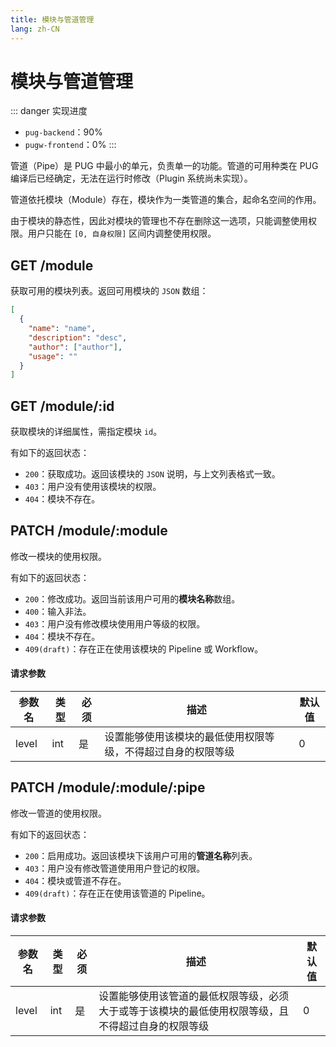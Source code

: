 ```yaml
---
title: 模块与管道管理
lang: zh-CN
---
```


# 模块与管道管理

::: danger 实现进度
- `pug-backend`：90%
- `pugw-frontend`：0%
:::

管道（Pipe）是 PUG 中最小的单元，负责单一的功能。管道的可用种类在 PUG 编译后已经确定，无法在运行时修改（Plugin 系统尚未实现）。

管道依托模块（Module）存在，模块作为一类管道的集合，起命名空间的作用。

由于模块的静态性，因此对模块的管理也不存在删除这一选项，只能调整使用权限。用户只能在 `[0, 自身权限]` 区间内调整使用权限。

## GET /module

获取可用的模块列表。返回可用模块的 `JSON` 数组：

```json
[
  {
    "name": "name",
    "description": "desc",
    "author": ["author"],
    "usage": ""
  }
]
```

## GET /module/:id

获取模块的详细属性，需指定模块 `id`。

有如下的返回状态：

- `200`：获取成功。返回该模块的 `JSON` 说明，与上文列表格式一致。
- `403`：用户没有使用该模块的权限。
- `404`：模块不存在。

## PATCH /module/:module

修改一模块的使用权限。

有如下的返回状态：

- `200`：修改成功。返回当前该用户可用的**模块名称**数组。
- `400`：输入非法。
- `403`：用户没有修改模块使用用户等级的权限。
- `404`：模块不存在。
- `409(draft)`：存在正在使用该模块的 Pipeline 或 Workflow。

#### 请求参数

| 参数名 | 类型 | 必须 | 描述                                                         | 默认值 |
| ------ | ---- | ---- | ------------------------------------------------------------ | ------ |
| level  | int  | 是   | 设置能够使用该模块的最低使用权限等级，不得超过自身的权限等级 | 0      |

## PATCH /module/:module/:pipe

修改一管道的使用权限。

有如下的返回状态：

- `200`：启用成功。返回该模块下该用户可用的**管道名称**列表。
- `403`：用户没有修改管道使用用户登记的权限。
- `404`：模块或管道不存在。
- `409(draft)`：存在正在使用该管道的 Pipeline。

#### 请求参数

| 参数名 | 类型 | 必须 | 描述                                                                                               | 默认值 |
| ------ | ---- | ---- | -------------------------------------------------------------------------------------------------- | ------ |
| level  | int  | 是   | 设置能够使用该管道的最低权限等级，必须大于或等于该模块的最低使用权限等级，且不得超过自身的权限等级 | 0      |